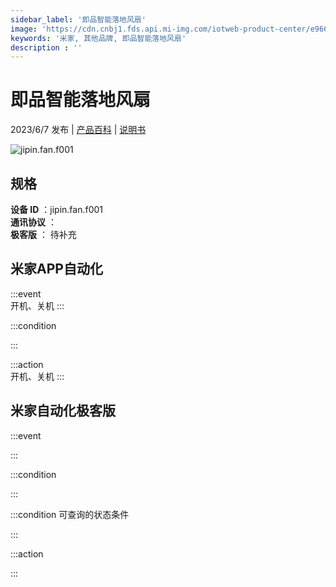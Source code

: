 ```yaml
---
sidebar_label: '即品智能落地风扇'
image: 'https://cdn.cnbj1.fds.api.mi-img.com/iotweb-product-center/e966cf16256d1642824378b124a15d6d_1681712808086.png?GalaxyAccessKeyId=AKVGLQWBOVIRQ3XLEW&Expires=9223372036854775807&Signature=I5nOcVRud7vdApHKPCuv4uO6B2A='
keywords: '米家, 其他品牌, 即品智能落地风扇'
description : ''
---
```

# 即品智能落地风扇

2023/6/7 发布 | [产品百科](https://home.mi.com/webapp/content/baike/product/index.html?model=jipin.fan.f001/) | [说明书](https://home.mi.com/views/introduction.html?model=jipin.fan.f001&region=cn)

![jipin.fan.f001](https://cdn.cnbj1.fds.api.mi-img.com/iotweb-product-center/e966cf16256d1642824378b124a15d6d_1681712808086.png?GalaxyAccessKeyId=AKVGLQWBOVIRQ3XLEW&Expires=9223372036854775807&Signature=I5nOcVRud7vdApHKPCuv4uO6B2A=)

## 规格  
> 
**设备 ID** ：jipin.fan.f001  
**通讯协议** ：  
**极客版**  ： 待补充 


## 米家APP自动化  

:::event  
开机、关机
:::

:::condition  

:::

:::action   
开机、关机
:::

## 米家自动化极客版  

:::event  

:::

:::condition  

:::

:::condition 可查询的状态条件  

:::

:::action  

:::

        
